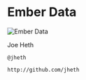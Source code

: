 
# Ember Data

![Ember Data](http://accidentaltechnologist.com/wp-content/uploads/2013/03/EmberJS-logo.jpg)

Joe Heth

`@jheth`

`http://github.com/jheth`
